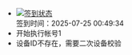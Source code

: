 - [![签到状态](https://github.com/p7wm/Cloud189-Actions/actions/workflows/main.yml/badge.svg?branch=main)](https://github.com/p7wm/Cloud189-Actions/actions/workflows/main.yml) <br> 签到时间：2025-07-25 00:49:34
- 开始执行帐号1
- 设备ID不存在，需要二次设备校验
